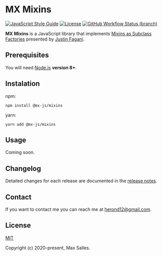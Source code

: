 # MX Mixins

[![JavaScript Style Guide](https://img.shields.io/badge/code_style-standard-brightgreen.svg)](https://standardjs.com)
[![License](https://img.shields.io/github/license/maxsalles/mx-mixins.svg)](LICENSE)
[![GitHub Workflow Status (branch)](https://img.shields.io/github/workflow/status/maxsalles/mx-mixins/test/master)](https://github.com/maxsalles/mx-mixins/actions?query=workflow%3Atest+branch%3Amaster)

**MX Mixins** is a JavaScript library that implements [Mixins as Subclass Factories](https://justinfagnani.com/2015/12/21/real-mixins-with-javascript-classes/) presented by [Justin Fagani](https://github.com/justinfagnani).

## Prerequisites

You will need [Node.js](https://nodejs.org/) **version 8+**.

## Instalation

npm:

```
npm install @mx-js/mixins
```

yarn:

```
yarn add @mx-js/mixins
```

## Usage

Coming soon.

## Changelog

Detailed changes for each release are documented in the [release notes](https://github.com/maxsalles/mx-mixins/releases).

## Contact

If you want to contact me you can reach me at <herond12@gmail.com>.

## License

[MIT](LICENSE)

Copyright (c) 2020-present, Max Salles.
